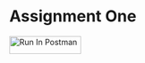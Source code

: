 # Assignment One

[<img src="https://run.pstmn.io/button.svg" alt="Run In Postman" style="width: 128px; height: 32px;">](https://app.getpostman.com/run-collection/41496288-91b44327-f5e5-479c-8667-e2731f5f9265?action=collection%2Ffork&source=rip_markdown&collection-url=entityId%3D41496288-91b44327-f5e5-479c-8667-e2731f5f9265%26entityType%3Dcollection%26workspaceId%3Dcc3bad96-7c40-4ea9-beba-0873405461fa#?env%5Braphael-hw1%5D=W3sia2V5IjoiZWNob19ib2R5IiwidmFsdWUiOiJ7IFwibWVzc2FnZVwiOiBcIkhlbGxvIFdvcmxkIENVIERlbnZlclwiIH0gIiwiZW5hYmxlZCI6dHJ1ZSwidHlwZSI6ImRlZmF1bHQiLCJzZXNzaW9uVmFsdWUiOiJ7IFwibWVzc2FnZVwiOiBcIkhlbGxvIFdvcmxkIENVIERlbnZlclwiIH0gIiwiY29tcGxldGVTZXNzaW9uVmFsdWUiOiJ7IFwibWVzc2FnZVwiOiBcIkhlbGxvIFdvcmxkIENVIERlbnZlclwiIH0gIiwic2Vzc2lvbkluZGV4IjowfV0=)